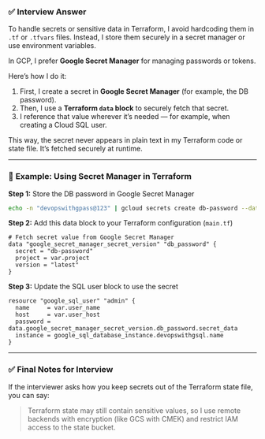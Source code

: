 
### ✅ **Interview Answer**

To handle secrets or sensitive data in Terraform, I avoid hardcoding them in `.tf` or `.tfvars` files.
Instead, I store them securely in a secret manager or use environment variables.

In GCP, I prefer **Google Secret Manager** for managing passwords or tokens.

Here’s how I do it:

1. First, I create a secret in **Google Secret Manager** (for example, the DB password).
2. Then, I use a **Terraform `data` block** to securely fetch that secret.
3. I reference that value wherever it’s needed — for example, when creating a Cloud SQL user.

This way, the secret never appears in plain text in my Terraform code or state file.
It’s fetched securely at runtime.

---

### 🧠 **Example: Using Secret Manager in Terraform**

**Step 1:** Store the DB password in Google Secret Manager

```bash
echo -n "devopswithgpass@123" | gcloud secrets create db-password --data-file=-
```

**Step 2:** Add this data block to your Terraform configuration (`main.tf`)

```hcl
# Fetch secret value from Google Secret Manager
data "google_secret_manager_secret_version" "db_password" {
  secret = "db-password"
  project = var.project
  version = "latest"
}
```

**Step 3:** Update the SQL user block to use the secret

```hcl
resource "google_sql_user" "admin" {
  name     = var.user_name
  host     = var.user_host
  password = data.google_secret_manager_secret_version.db_password.secret_data
  instance = google_sql_database_instance.devopswithgsql.name
}
```

---

### ✅ **Final Notes for Interview**

If the interviewer asks how you keep secrets out of the Terraform state file, you can say:

> Terraform state may still contain sensitive values, so I use remote backends with encryption (like GCS with CMEK) and restrict IAM access to the state bucket.
